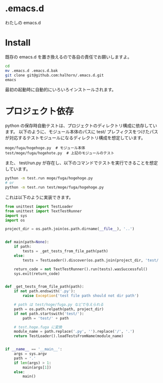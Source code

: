 # .emacs.d
わたしの emacs.d

# Install
既存の emacs.d を置き換えるので各自の責任でお願いしますよ。

```sh
cd
mv .emacs.d .emacs.d.bak
git clone git@github.com:halhorn/.emacs.d.git
emacs
```
最初の起動時に自動的にいろいろインストールされます。

# プロジェクト依存
python の保存時自動テストは、プロジェクトのディレクトリ構成に依存しています。
以下のように、モジュール本体のパスに test/ プレフィクスをつけたパスが対応するテストモジュールになるディレクトリ構成を想定しています。

```
moge/fuga/hogehoge.py  # モジュール本体
test/moge/fuga/hogehote.py  # 上記のモジュールのテスト
```

また、 test/run.py が存在し、以下のコマンドでテストを実行できることを想定しています。

```sh
python -m test.run moge/fuga/hogehoge.py
# or
python -m test.run test/moge/fuga/hogehoge.py
```
これは以下のように実装できます。

```py3:test/run.py
from unittest import TestLoader
from unittest import TextTestRunner
import sys
import os

project_dir = os.path.join(os.path.dirname(__file__), '..')


def main(path=None):
    if path:
        tests = _get_tests_from_file_path(path)
    else:
        tests = TestLoader().discover(os.path.join(project_dir, 'test/'), pattern='*.py', top_level_dir=project_dir)

    return_code = not TextTestRunner().run(tests).wasSuccessful()
    sys.exit(return_code)


def _get_tests_from_file_path(path):
    if not path.endswith('.py'):
        raise Exception('test file path should not dir path')

    # path は test/hoge/fuga.py などで与えられる
    path = os.path.relpath(path, project_dir)
    if not path.startswith('test/'):
        path = 'test/' + path

    # test.hoge.fuga に変換
    module_name = path.replace('.py', '').replace('/', '.')
    return TestLoader().loadTestsFromName(module_name)


if __name__ == '__main__':
    args = sys.argv
    path = '.'
    if len(args) > 1:
        main(args[1])
    else:
        main()
```